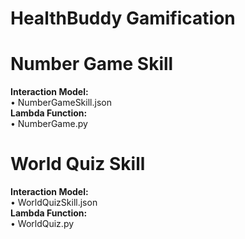 # HealthBuddy Gamification
# Number Game Skill


**Interaction Model:** <br/>
  • NumberGameSkill.json <br/>
**Lambda Function:** <br/>
  • NumberGame.py <br/>


# World Quiz Skill


**Interaction Model:** <br/>
  • WorldQuizSkill.json <br/>
**Lambda Function:** <br/>
  • WorldQuiz.py
